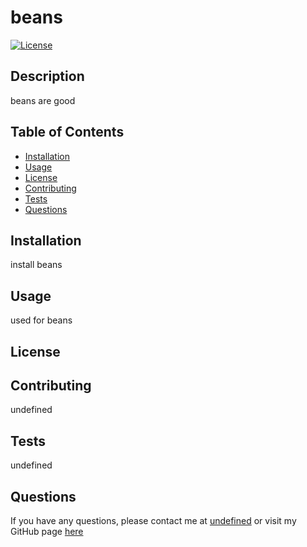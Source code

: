 # beans
  [![License]()]()
  ## Description
  beans are good
  ## Table of Contents
  * [Installation](#installation)
  * [Usage](#usage)
  * [License](#license)
  * [Contributing](#contributing)
  * [Tests](#tests)
  * [Questions](#questions)
  ## Installation
  install beans
  ## Usage
   used for beans
  ## License
  
  ## Contributing
  undefined
  ## Tests
  undefined
  ## Questions
  If you have any questions, please contact me at [undefined](mailto:undefined) or visit my GitHub page [here](https://github.com/undefined/)
  